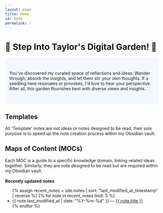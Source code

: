 ```yaml
---
layout: page
title: Home
id: home
permalink: /
---
```


# 🌱 **Step Into Taylor's Digital Garden!** 🌱

<p style="padding: 3em 1em; background: #f5f7ff; border-radius: 4px;">
You've discovered my curated space of reflections and ideas. Wander through, absorb the insights, and let them stir your own thoughts. If a seedling here resonates or provokes, I'd love to hear your perspective. After all, this garden flourishes best with diverse views and insights.
</p>

## Templates

All 'Template' notes are not ideas or notes designed to be read, their sole purpose is to speed up the note creation process within my Obsidian vault.

## Maps of Content (MOCs)

Each MOC is a guide to a specific knowledge domain, linking related ideas together. Similarly, they are note designed to be read but are required within my Obsidian vault.<br> <br> <strong>Recently updated notes</strong>

<ul>
  {% assign recent_notes = site.notes | sort: "last_modified_at_timestamp" | reverse %}
  {% for note in recent_notes limit: 5 %}
    <li>
      {{ note.last_modified_at | date: "%Y-%m-%d" }} — <a class="internal-link" href="{{ note.url }}">{{ note.title }}</a>
    </li>
  {% endfor %}
</ul>

<style>
  .wrapper {
    max-width: 46em;
  }
</style>